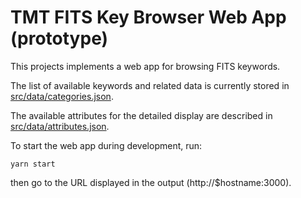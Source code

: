 # TMT FITS Key Browser Web App (prototype)

This projects implements a web app for browsing FITS keywords.

The list of available keywords and related data is currently stored in 
[src/data/categories.json](src/data/categories.json). 

The available attributes for the detailed display are described in
[src/data/attributes.json](src/data/attributes.json).

To start the web app during development, run:

    yarn start

then go to the URL displayed in the output (http://$hostname:3000).
